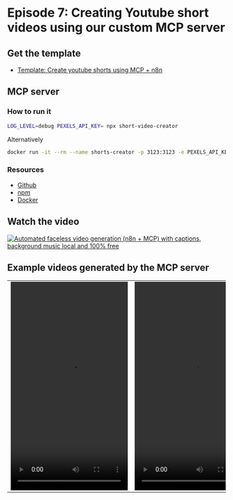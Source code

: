 # Episode 7: Creating Youtube short videos using our custom MCP server

## Get the template

- [Template: Create youtube shorts using MCP + n8n](youtube_shorts_with_mcp_server.json)

## MCP server

### How to run it

```bash
LOG_LEVEL=debug PEXELS_API_KEY= npx short-video-creator
```

Alternatively

```bash
docker run -it --rm --name shorts-creator -p 3123:3123 -e PEXELS_API_KEY=-e LOG_LEVEL=trace short-video-creator-short-creator
```

### Resources

- [Github](https://github.com/gyoridavid/short-video-maker)
- [npm](https://www.npmjs.com/package/short-video-maker)
- [Docker](https://hub.docker.com/r/gyoridavid/short-video-maker)

## Watch the video

[![Automated faceless video generation (n8n + MCP) with captions, background music local and 100% free](https://img.youtube.com/vi/jzsQpn-AciM/0.jpg)](https://www.youtube.com/watch?v=jzsQpn-AciM)

## Example videos generated by the MCP server

<table>
  <tr>
    <td>
      <video src="https://github.com/user-attachments/assets/c4ec945b-dbfd-44b0-b8a4-67c93bc576cd" width="270" height="480"></video>
    </td>
    <td>
      <video src="https://github.com/user-attachments/assets/87a7678b-2a1c-4894-815d-3170a77cf5d4" width="270" height="480"></video>
    </td>
    <td>
      <video src="https://github.com/user-attachments/assets/4d20538a-f8bc-49dc-a41d-b5c4e265d161" width="270" height="480"></video>
    </td>
  </tr>
</table>



